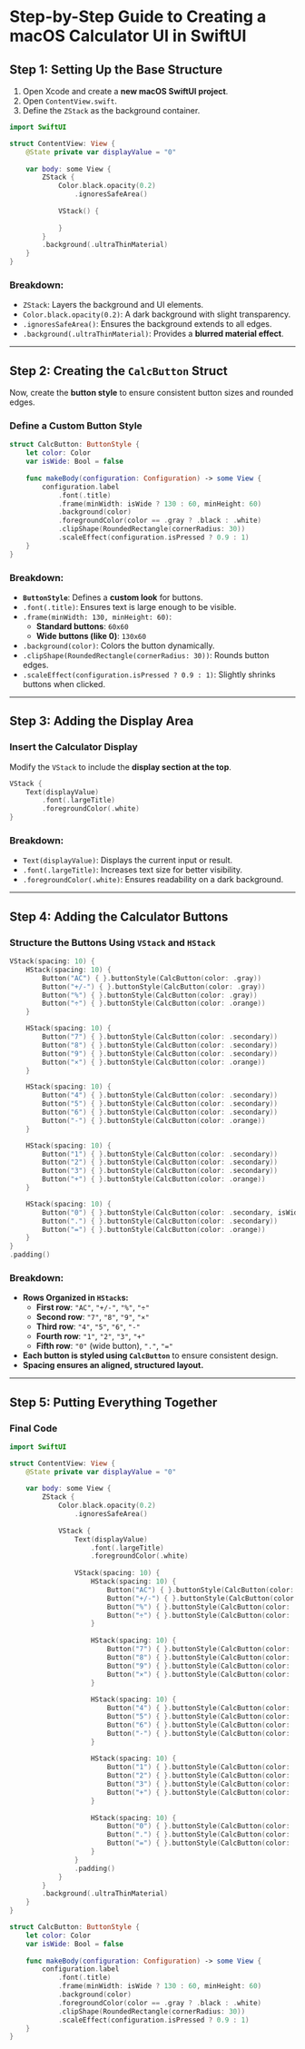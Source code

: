 # **Step-by-Step Guide to Creating a macOS Calculator UI in SwiftUI**  

## **Step 1: Setting Up the Base Structure**  
1. Open Xcode and create a **new macOS SwiftUI project**.  
2. Open `ContentView.swift`.  
3. Define the `ZStack` as the background container.  

```swift
import SwiftUI

struct ContentView: View {
    @State private var displayValue = "0"
    
    var body: some View {
        ZStack {
            Color.black.opacity(0.2)
                .ignoresSafeArea()
            
            VStack() {
                
            }
        }
        .background(.ultraThinMaterial)
    }
}
```

### **Breakdown:**  
- `ZStack`: Layers the background and UI elements.  
- `Color.black.opacity(0.2)`: A dark background with slight transparency.  
- `.ignoresSafeArea()`: Ensures the background extends to all edges.  
- `.background(.ultraThinMaterial)`: Provides a **blurred material effect**.  

---

## **Step 2: Creating the `CalcButton` Struct**  
Now, create the **button style** to ensure consistent button sizes and rounded edges.

### **Define a Custom Button Style**  

```swift
struct CalcButton: ButtonStyle {
    let color: Color
    var isWide: Bool = false
    
    func makeBody(configuration: Configuration) -> some View {
        configuration.label
            .font(.title)
            .frame(minWidth: isWide ? 130 : 60, minHeight: 60)
            .background(color)
            .foregroundColor(color == .gray ? .black : .white)
            .clipShape(RoundedRectangle(cornerRadius: 30))
            .scaleEffect(configuration.isPressed ? 0.9 : 1)
    }
}
```

### **Breakdown:**  
- **`ButtonStyle`**: Defines a **custom look** for buttons.  
- `.font(.title)`: Ensures text is large enough to be visible.  
- `.frame(minWidth: 130, minHeight: 60)`: 
  - **Standard buttons**: `60x60`  
  - **Wide buttons (like 0)**: `130x60`  
- `.background(color)`: Colors the button dynamically.  
- `.clipShape(RoundedRectangle(cornerRadius: 30))`: Rounds button edges.  
- `.scaleEffect(configuration.isPressed ? 0.9 : 1)`: Slightly shrinks buttons when clicked.

---

## **Step 3: Adding the Display Area**  
### **Insert the Calculator Display**  
Modify the `VStack` to include the **display section at the top**.

```swift
VStack {
    Text(displayValue)
        .font(.largeTitle)
        .foregroundColor(.white)
}
```

### **Breakdown:**  
- `Text(displayValue)`: Displays the current input or result.  
- `.font(.largeTitle)`: Increases text size for better visibility.  
- `.foregroundColor(.white)`: Ensures readability on a dark background.  

---

## **Step 4: Adding the Calculator Buttons**  
### **Structure the Buttons Using `VStack` and `HStack`**  

```swift
VStack(spacing: 10) {
    HStack(spacing: 10) {
        Button("AC") { }.buttonStyle(CalcButton(color: .gray))
        Button("+/-") { }.buttonStyle(CalcButton(color: .gray))
        Button("%") { }.buttonStyle(CalcButton(color: .gray))
        Button("÷") { }.buttonStyle(CalcButton(color: .orange))
    }

    HStack(spacing: 10) {
        Button("7") { }.buttonStyle(CalcButton(color: .secondary))
        Button("8") { }.buttonStyle(CalcButton(color: .secondary))
        Button("9") { }.buttonStyle(CalcButton(color: .secondary))
        Button("×") { }.buttonStyle(CalcButton(color: .orange))
    }

    HStack(spacing: 10) {
        Button("4") { }.buttonStyle(CalcButton(color: .secondary))
        Button("5") { }.buttonStyle(CalcButton(color: .secondary))
        Button("6") { }.buttonStyle(CalcButton(color: .secondary))
        Button("-") { }.buttonStyle(CalcButton(color: .orange))
    }

    HStack(spacing: 10) {
        Button("1") { }.buttonStyle(CalcButton(color: .secondary))
        Button("2") { }.buttonStyle(CalcButton(color: .secondary))
        Button("3") { }.buttonStyle(CalcButton(color: .secondary))
        Button("+") { }.buttonStyle(CalcButton(color: .orange))
    }

    HStack(spacing: 10) {
        Button("0") { }.buttonStyle(CalcButton(color: .secondary, isWide: true))
        Button(".") { }.buttonStyle(CalcButton(color: .secondary))
        Button("=") { }.buttonStyle(CalcButton(color: .orange))
    }
}
.padding()
```

### **Breakdown:**  
- **Rows Organized in `HStack`s:**  
  - **First row**: `"AC"`, `"+/-"`, `"%"`, `"÷"`  
  - **Second row**: `"7"`, `"8"`, `"9"`, `"×"`  
  - **Third row**: `"4"`, `"5"`, `"6"`, `"-"`  
  - **Fourth row**: `"1"`, `"2"`, `"3"`, `"+"`  
  - **Fifth row**: `"0"` (wide button), `"."`, `"="`  
- **Each button is styled using `CalcButton`** to ensure consistent design.  
- **Spacing ensures an aligned, structured layout.**  

---

## **Step 5: Putting Everything Together**  

### **Final Code**
```swift
import SwiftUI

struct ContentView: View {
    @State private var displayValue = "0"
    
    var body: some View {
        ZStack {
            Color.black.opacity(0.2)
                .ignoresSafeArea()
            
            VStack {
                Text(displayValue)
                    .font(.largeTitle)
                    .foregroundColor(.white)
                
                VStack(spacing: 10) {
                    HStack(spacing: 10) {
                        Button("AC") { }.buttonStyle(CalcButton(color: .gray))
                        Button("+/-") { }.buttonStyle(CalcButton(color: .gray))
                        Button("%") { }.buttonStyle(CalcButton(color: .gray))
                        Button("÷") { }.buttonStyle(CalcButton(color: .orange))
                    }
                    
                    HStack(spacing: 10) {
                        Button("7") { }.buttonStyle(CalcButton(color: .secondary))
                        Button("8") { }.buttonStyle(CalcButton(color: .secondary))
                        Button("9") { }.buttonStyle(CalcButton(color: .secondary))
                        Button("×") { }.buttonStyle(CalcButton(color: .orange))
                    }
                    
                    HStack(spacing: 10) {
                        Button("4") { }.buttonStyle(CalcButton(color: .secondary))
                        Button("5") { }.buttonStyle(CalcButton(color: .secondary))
                        Button("6") { }.buttonStyle(CalcButton(color: .secondary))
                        Button("-") { }.buttonStyle(CalcButton(color: .orange))
                    }
                    
                    HStack(spacing: 10) {
                        Button("1") { }.buttonStyle(CalcButton(color: .secondary))
                        Button("2") { }.buttonStyle(CalcButton(color: .secondary))
                        Button("3") { }.buttonStyle(CalcButton(color: .secondary))
                        Button("+") { }.buttonStyle(CalcButton(color: .orange))
                    }
                    
                    HStack(spacing: 10) {
                        Button("0") { }.buttonStyle(CalcButton(color: .secondary, isWide: true))
                        Button(".") { }.buttonStyle(CalcButton(color: .secondary))
                        Button("=") { }.buttonStyle(CalcButton(color: .orange))
                    }
                }
                .padding()
            }
        }
        .background(.ultraThinMaterial)
    }
}

struct CalcButton: ButtonStyle {
    let color: Color
    var isWide: Bool = false
    
    func makeBody(configuration: Configuration) -> some View {
        configuration.label
            .font(.title)
            .frame(minWidth: isWide ? 130 : 60, minHeight: 60)
            .background(color)
            .foregroundColor(color == .gray ? .black : .white)
            .clipShape(RoundedRectangle(cornerRadius: 30))
            .scaleEffect(configuration.isPressed ? 0.9 : 1)
    }
}
```
